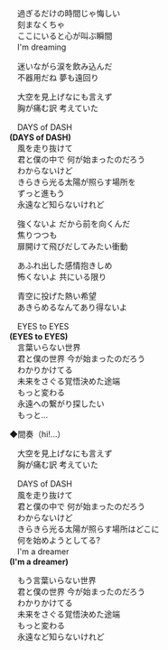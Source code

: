 　過ぎるだけの時間じゃ悔しい  
　刻まなくちゃ  
　ここにいると心が叫ぶ瞬間  
　I'm dreaming

　迷いながら涙を飲み込んだ  
　不器用だね 夢も遠回り

　大空を見上げなにも言えず  
　胸が痛む訳 考えていた

　DAYS of DASH  
**(DAYS of DASH)**  
　風を走り抜けて  
　君と僕の中で 何が始まったのだろう  
　わからないけど  
　きらきら光る太陽が照らす場所を  
　ずっと進もう  
　永遠など知らないけれど

　強くないよ だから前を向くんだ  
　焦りつつも  
　扉開けて飛びだしてみたい衝動

　あふれ出した感情抱きしめ  
　怖くないよ 共にいる限り

　青空に投げた熱い希望  
　あきらめるなんてあり得ないよ

　EYES to EYES  
**(EYES to EYES)**  
　言葉いらない世界  
　君と僕の世界 今が始まったのだろう  
　わかりかけてる  
　未来をさぐる覚悟決めた途端  
　もっと変わる  
　永遠への繋がり探したい  
　もっと…

◆間奏（hi!…）

　大空を見上げなにも言えず  
　胸が痛む訳 考えていた

　DAYS of DASH  
　風を走り抜けて  
　君と僕の中で 何が始まったのだろう  
　わからないけど  
　きらきら光る太陽が照らす場所はどこに  
　何を始めようとしてる?  
　I'm a dreamer  
**(I'm a dreamer)**  

　もう言葉いらない世界  
　君と僕の世界 今が始まったのだろう  
　わかりかけてる  
　未来をさぐる覚悟決めた途端  
　もっと変わる  
　永遠など知らないけれど

